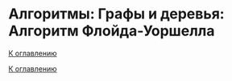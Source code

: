 # Алгоритмы: Графы и деревья: Алгоритм Флойда-Уоршелла

<!--

-->

[К оглавлению](../README.md)



[К оглавлению](../README.md)
